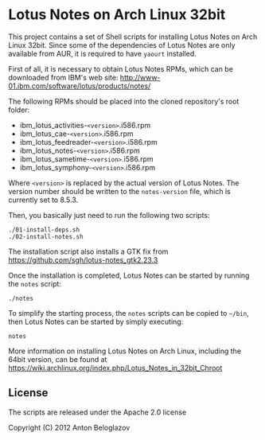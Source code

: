 # Lotus Notes on Arch Linux 32bit

This project contains a set of Shell scripts for installing Lotus Notes on Arch Linux 32bit. Since
some of the dependencies of Lotus Notes are only available from AUR, it is required to have `yaourt`
installed.

First of all, it is necessary to obtain Lotus Notes RPMs, which can be downloaded from IBM's web
site: http://www-01.ibm.com/software/lotus/products/notes/

The following RPMs should be placed into the cloned repository's root folder:

- ibm_lotus_activities-`<version>`.i586.rpm
- ibm_lotus_cae-`<version>`.i586.rpm
- ibm_lotus_feedreader-`<version>`.i586.rpm
- ibm_lotus_notes-`<version>`.i586.rpm
- ibm_lotus_sametime-`<version>`.i586.rpm
- ibm_lotus_symphony-`<version>`.i586.rpm

Where `<version>` is replaced by the actual version of Lotus Notes. The version number should be
written to the `notes-version` file, which is currently set to 8.5.3.

Then, you basically just need to run the following two scripts:

```Shell
./01-install-deps.sh
./02-install-notes.sh
```

The installation script also installs a GTK fix from https://github.com/sgh/lotus-notes_gtk2.23.3

Once the installation is completed, Lotus Notes can be started by running the `notes` script:

```Shell
./notes
```

To simplify the starting process, the `notes` scripts can be copied to `~/bin`, then Lotus Notes can
be started by simply executing:

```Shell
notes
```

More information on installing Lotus Notes on Arch Linux, including the 64bit version, can be found at https://wiki.archlinux.org/index.php/Lotus_Notes_in_32bit_Chroot


## License

The scripts are released under the Apache 2.0 license

Copyright (C) 2012 Anton Beloglazov
